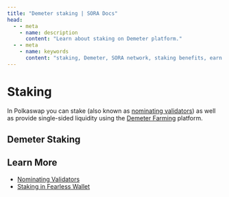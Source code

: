 ```yaml
---
title: "Demeter staking | SORA Docs"
head:
  - - meta
    - name: description
      content: "Learn about staking on Demeter platform."
  - - meta
    - name: keywords
      content: "staking, Demeter, SORA network, staking benefits, earn rewards"
---
```


# Staking
In Polkaswap you can stake (also known as [nominating
      validators](nominating-validators.md)) as well as provide
      single-sided liquidity using the [Demeter
      Farming](https://farming.deotoken.io/) platform. 
## Demeter Staking

<!-- @include: /snippets/demeter-staking-polkaswap.md -->


## Learn More

- [Nominating Validators](./nominating-validators.md)
- [Staking in Fearless Wallet](./stake-in-fearless-wallet.md)
